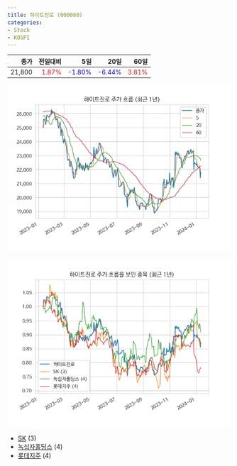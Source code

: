 ```yaml
---
title: 하이트진로 (000080)
categories:
- Stock
- KOSPI
---
```


|종가|전일대비|5일|20일|60일|
|---:|-------:|--:|---:|---:|
|21,800|<span style="color: red">1.87%</span>|<span style="color: blue">-1.80%</span>|<span style="color: blue">-6.44%</span>|<span style="color: red">3.81%</span>|


<!-- more -->

![000080](/assets/images/stock/000080.png)

![000080](/assets/images/stock/000080_sim.png)

- [SK](/034730/) (3)
- [녹십자홀딩스](/005250/) (4)
- [롯데지주](/004990/) (4)